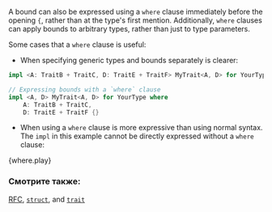A bound can also be expressed using a `where` clause immediately
before the opening `{`, rather than at the type's first mention.
Additionally, `where` clauses can apply bounds to arbitrary types,
rather than just to type parameters.

Some cases that a `where` clause is useful:

* When specifying generic types and bounds separately is clearer:

```rust
impl <A: TraitB + TraitC, D: TraitE + TraitF> MyTrait<A, D> for YourType {}

// Expressing bounds with a `where` clause
impl <A, D> MyTrait<A, D> for YourType where
    A: TraitB + TraitC,
    D: TraitE + TraitF {}
```

* When using a `where` clause is more expressive than using normal syntax.
The `impl` in this example cannot be directly expressed without a `where` clause:

{where.play}

### Смотрите также:

[RFC][where], [`struct`][struct], and [`trait`][trait]

[struct]: ../custom_types/structs.html
[trait]: ../trait.html
[where]: https://github.com/rust-lang/rfcs/blob/master/text/0135-where.md
